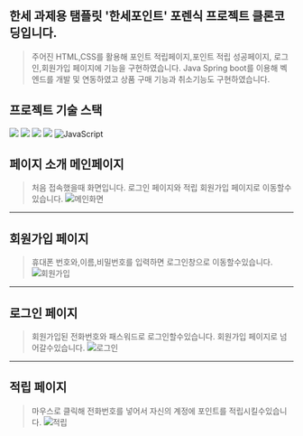 한세 과제용 탬플릿 '한세포인트'
포렌식 프로젝트 클론코딩입니다.
----
>주어진 HTML,CSS를 활용해 포인트 적립페이지,포인트 적립 성공페이지, 로그인,회원가입 페이지에 기능을 구현하였습니다.
>Java Spring boot를 이용해 벡엔드를 개발 및 연동하였고 상품 구매 기능과 취소기능도 구현하였습니다.

프로젝트 기술 스택
---
<div>
  <img src="https://img.shields.io/badge/html5-E34F26?style=for-the-badge&logo=html5&logoColor=white"> 
  <img src="https://img.shields.io/badge/css-1572B6?style=for-the-badge&logo=css3&logoColor=white">
  <img src="https://img.shields.io/badge/javascript-F7DF1E?style=for-the-badge&logo=javascript&logoColor=black">
  <img src="https://img.shields.io/badge/react-61DAFB?style=for-the-badge&logo=react&logoColor=black">
  <img alt="JavaScript" src ="https://img.shields.io/badge/SpringBoot-6DB33F.svg?&style=for-the-badge&logo=SpringBoot&logoColor=black"/>
</div>

페이지 소개
메인페이지
---
>처음 접속했을때 화면입니다. 로그인 페이지와 적립 회원가입 페이지로 이동할수있습니다.
![메인화면](https://github.com/fkzl1234/hanseiPoint/assets/71959911/51a8c971-4ff8-4e58-a759-60f5e03dd8ab)

---
회원가입 페이지
---
>휴대폰 번호와,이름,비밀번호를 입력하면 로그인창으로 이동할수있습니다.
![회원가입](https://github.com/fkzl1234/hanseiPoint/assets/71959911/50cc94a6-7b61-46dc-9efc-6537c1c806ab)
---
로그인 페이지
---
>회원가입된 전화번호와 패스워드로 로그인할수있습니다. 회원가입 페이지로 넘어갈수있습니다.
![로그인](https://github.com/fkzl1234/hanseiPoint/assets/71959911/e84910be-d4da-466c-b10f-e29c2c1cdb06)

---
적립 페이지
---
>마우스로 클릭해 전화번호를 넣어서 자신의 계정에 포인트를 적립시킬수있습니다.
![적립](https://github.com/fkzl1234/hanseiPoint/assets/71959911/56438711-276e-4cb5-8dfd-45ab5bba5cee)

